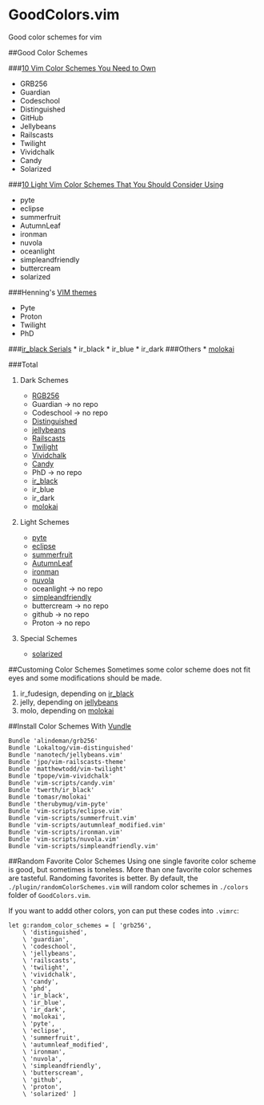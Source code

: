 GoodColors.vim
==============

Good color schemes for vim


##Good Color Schemes


###[10 Vim Color Schemes You Need to Own](http://www.vimninjas.com/2012/08/26/10-vim-color-schemes-you-need-to-own/)

* GRB256
* Guardian
* Codeschool
* Distinguished
* GitHub
* Jellybeans
* Railscasts
* Twilight
* Vividchalk
* Candy
* Solarized

###[10 Light Vim Color Schemes That You Should Consider Using](http://www.vimninjas.com/2012/09/14/10-light-colors/)

* pyte
* eclipse
* summerfruit
* AutumnLeaf
* ironman
* nuvola
* oceanlight
* simpleandfriendly
* buttercream
* solarized

###Henning's [VIM themes](http://leetless.de/vim.html)

* Pyte
* Proton
* Twilight
* PhD

###[ir_black Serials](http://www.github.com/twerth/ir_black)
    * ir_black
    * ir_blue
    * ir_dark
###Others
    * [molokai](http://www.github.com/tomasr/molokai)

###Total

1. Dark Schemes
    * [RGB256](https://github.com/alindeman/grb256)
    * Guardian -> no repo
    * Codeschool -> no repo
    * [Distinguished](https://github.com/Lokaltog/vim-distinguished)
    * [jellybeans](http://www.github.com/nanotech/jellybeans.vim)
    * [Railscasts](https://github.com/jpo/vim-railscasts-theme)
    * [Twilight](https://github.com/matthewtodd/vim-twilight)
    * [Vividchalk](https://github.com/tpope/vim-vividchalk)
    * [Candy](https://github.com/vim-scripts/candy.vim)
    * PhD  -> no repo
    * [ir_black](http://www.github.com/twerth/ir_black)
    * ir_blue
    * ir_dark
    * [molokai](http://www.github.com/tomasr/molokai)
1. Light Schemes
    * [pyte](https://github.com/therubymug/vim-pyte)
    * [eclipse](https://github.com/vim-scripts/eclipse.vim)
    * [summerfruit](https://github.com/vim-scripts/summerfruit.vim)
    * [AutumnLeaf](https://github.com/vim-scripts/autumnleaf_modified.vim)
    * [ironman](https://github.com/vim-scripts/ironman.vim)
    * [nuvola](https://github.com/vim-scripts/nuvola.vim)
    * oceanlight -> no repo
    * [simpleandfriendly](https://github.com/vim-scripts/simpleandfriendly.vim)
    * buttercream -> no repo
    * github -> no repo
    * Proton -> no repo

1. Special Schemes
    * [solarized](https://github.com/altercation/vim-colors-solarized)


##Customing Color Schemes
Sometimes some color scheme does not fit eyes and some modifications should be made.

1. ir_fudesign, depending on [ir_black](http://www.github.com/twerth/ir_black)
1. jelly, depending on [jellybeans](http://www.github.com/nanotech/jellybeans.vim)
1. molo, depending on [molokai](http://www.github.com/tomasr/molokai)

##Install Color Schemes With [Vundle](https://github.com/gmarik/vundle)

```vim
Bundle 'alindeman/grb256'
Bundle 'Lokaltog/vim-distinguished'
Bundle 'nanotech/jellybeans.vim'
Bundle 'jpo/vim-railscasts-theme'
Bundle 'matthewtodd/vim-twilight'
Bundle 'tpope/vim-vividchalk'
Bundle 'vim-scripts/candy.vim'
Bundle 'twerth/ir_black'
Bundle 'tomasr/molokai'
Bundle 'therubymug/vim-pyte'
Bundle 'vim-scripts/eclipse.vim'
Bundle 'vim-scripts/summerfruit.vim'
Bundle 'vim-scripts/autumnleaf_modified.vim'
Bundle 'vim-scripts/ironman.vim'
Bundle 'vim-scripts/nuvola.vim'
Bundle 'vim-scripts/simpleandfriendly.vim'
```

##Random Favorite Color Schemes
Using one single favorite color scheme is good, but sometimes is toneless. More than
one favorite color schemes are tasteful. Randoming favorites is better.
By default, the `./plugin/randomColorSchemes.vim` will random color schemes in
`./colors` folder of `GoodColors.vim`.

If you want to addd other colors, yon can put these codes into `.vimrc`:

```vim
let g:random_color_schemes = [ 'grb256',
    \ 'distinguished',
    \ 'guardian',
    \ 'codeschool',
    \ 'jellybeans',
    \ 'railscasts',
    \ 'twilight',
    \ 'vividchalk',
    \ 'candy',
    \ 'phd',
    \ 'ir_black',
    \ 'ir_blue',
    \ 'ir_dark',
    \ 'molokai',
    \ 'pyte',
    \ 'eclipse',
    \ 'summerfruit',
    \ 'autumnleaf_modified',
    \ 'ironman',
    \ 'nuvola',
    \ 'simpleandfriendly',
    \ 'butterscream',
    \ 'github',
    \ 'proton',
    \ 'solarized' ]
```

